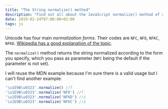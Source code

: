 ```yaml
---
title: "The String normalize() method"
description: "Find out all about the JavaScript normalize() method of a string"
date: 2019-02-24T07:00:00+02:00
tags: js
---
```


Unicode has four main *normalization forms*. Their codes are `NFC`, `NFD`, `NFKC`, `NFKD`. [Wikipedia has a good explanation of the topic](https://en.wikipedia.org/wiki/Unicode_equivalence).

The `normalize()` method returns the string normalized according to the form you specify, which you pass as parameter (`NFC` being the default if the parameter is not set).

I will reuse the MDN example because I'm sure there is a valid usage but I can't find another example:

```js
'\u1E9B\u0323'.normalize() //ẛ̣
'\u1E9B\u0323'.normalize('NFD') //ẛ̣
'\u1E9B\u0323'.normalize('NFKD') //ṩ
'\u1E9B\u0323'.normalize('NFKC') //ṩ
```
